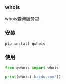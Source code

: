 ### whois
whois查询服务包
### 安装
```shell
pip install qwhois
```
### 使用
```python
from qwhois import whois

print(whois('baidu.com'))
```